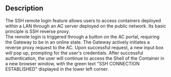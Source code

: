 ## Description  
The SSH remote login feature allows users to access containers deployed within a LAN through an AC server deployed on the public network. Its basic principle is SSH reverse proxy.  
The remote login is triggered through a button on the AC portal, requiring the Gateway to be in an online state. The Gateway actively initiates a reverse proxy request to the AC. Upon successful request, a new input box will pop up, prompting for the user's credentials. After successful authentication, the user will continue to access the Shell of the Container in a new browser window, with the green text "SSH CONNECTION ESTABLISHED" displayed in the lower left corner.  
